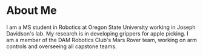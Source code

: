 # About Me
I am a MS student in Robotics at Oregon State University working in Joseph Davidson's lab. My research is in developing grippers for apple picking. I am a member of the DAM Robotics Club's Mars Rover team, working on arm controls and overseeing all capstone teams. 

